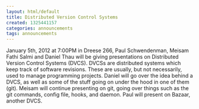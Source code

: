 ```yaml
---
layout: html/default
title: Distributed Version Control Systems
created: 1325441157
categories: announcements
tags: announcements
---
```

January 5th, 2012 at 7:00PM in Dreese 266, Paul Schwendenman, Meisam Fathi Salmi and Daniel Thau will be giving presentations on Distributed Version Control Systems (DVCS).  DVCSs are distributed systems which keep track of software revisions.  These are usually, but not necessarily, used to manage programming projects.  Daniel will go over the idea behind a DVCS, as well as some of the stuff going on under the hood in one of them (git).  Meisam will continue presenting on git, going over things such as the git commands, config file, hooks, and daemon.  Paul will present on Bazaar, another DVCS.
